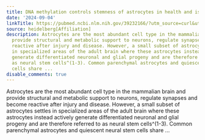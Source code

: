 ```yaml
---
title: DNA methylation controls stemness of astrocytes in health and ischaemia
date: '2024-09-04'
linkTitle: https://pubmed.ncbi.nlm.nih.gov/39232166/?utm_source=curl&utm_medium=rss&utm_campaign=pubmed-2&utm_content=1FakS-2QOkCT8HsMOQP1bCRQ4YzyumYOmxmF0moLsQ3dFB1E9V&fc=20220326224207&ff=20240905183429&v=2.18.0.post9+e462414
source: heidelberg[Affiliation]
description: Astrocytes are the most abundant cell type in the mammalian brain and
  provide structural and metabolic support to neurons, regulate synapses and become
  reactive after injury and disease. However, a small subset of astrocytes settles
  in specialized areas of the adult brain where these astrocytes instead actively
  generate differentiated neuronal and glial progeny and are therefore referred to
  as neural stem cells^(1-3). Common parenchymal astrocytes and quiescent neural stem
  cells share ...
disable_comments: true
---
```

Astrocytes are the most abundant cell type in the mammalian brain and provide structural and metabolic support to neurons, regulate synapses and become reactive after injury and disease. However, a small subset of astrocytes settles in specialized areas of the adult brain where these astrocytes instead actively generate differentiated neuronal and glial progeny and are therefore referred to as neural stem cells^(1-3). Common parenchymal astrocytes and quiescent neural stem cells share ...
